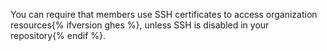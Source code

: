 You can require that members use SSH certificates to access organization resources{% ifversion ghes %}, unless SSH is disabled in your repository{% endif %}.
